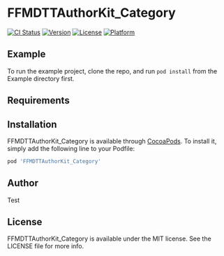 # FFMDTTAuthorKit_Category

[![CI Status](https://img.shields.io/travis/er2010hacker@163.com/FFMDTTAuthorKit_Category.svg?style=flat)](https://travis-ci.org/er2010hacker@163.com/FFMDTTAuthorKit_Category)
[![Version](https://img.shields.io/cocoapods/v/FFMDTTAuthorKit_Category.svg?style=flat)](https://cocoapods.org/pods/FFMDTTAuthorKit_Category)
[![License](https://img.shields.io/cocoapods/l/FFMDTTAuthorKit_Category.svg?style=flat)](https://cocoapods.org/pods/FFMDTTAuthorKit_Category)
[![Platform](https://img.shields.io/cocoapods/p/FFMDTTAuthorKit_Category.svg?style=flat)](https://cocoapods.org/pods/FFMDTTAuthorKit_Category)

## Example

To run the example project, clone the repo, and run `pod install` from the Example directory first.

## Requirements

## Installation

FFMDTTAuthorKit_Category is available through [CocoaPods](https://cocoapods.org). To install
it, simply add the following line to your Podfile:

```ruby
pod 'FFMDTTAuthorKit_Category'
```

## Author

Test

## License

FFMDTTAuthorKit_Category is available under the MIT license. See the LICENSE file for more info.
